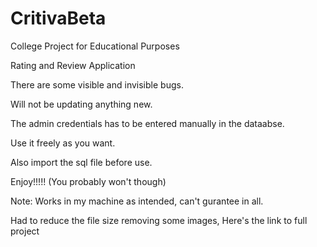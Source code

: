 # CritivaBeta

College Project for Educational Purposes

Rating and Review Application

There are some visible and invisible bugs.

Will not be updating anything new.

The admin credentials has to be entered manually in the dataabse.

Use it freely as you want.

Also import the sql file before use.

Enjoy!!!!! (You probably won't though)

Note: Works in my machine as intended, can't gurantee in all.

Had to reduce the file size removing some images, Here's the link to full project
